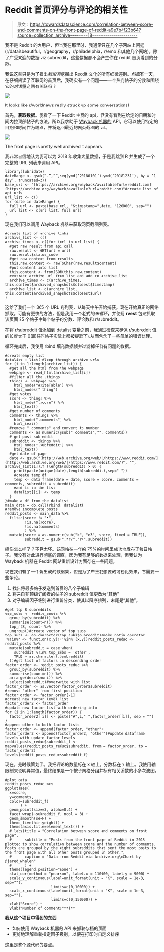# Reddit 首页评分与评论的相关性

> 原文：<https://towardsdatascience.com/correlation-between-score-and-comments-on-the-front-page-of-reddit-a9e7b4f23b64?source=collection_archive---------18----------------------->

我不是 Reddit 的大用户，但当我在那里时，我通常只在几个子网站上闲逛(r/dataisbeautiful，r/geography，r/philadelphia，r/emo 和其他几个网站)。除了广受欢迎的数据 viz subreddit，这些数据都不会产生你在 reddit 首页看到的分数。

我说这些只是为了指出*我没有*挖掘出 Reddit 文化的所有细微差别。*然而*有一天，在仔细阅读了互联网的首页后，我确实有一个问题——一个热门帖子的分数和围绕它的对话量之间有关联吗？

![](img/109d210cb04aba7cee25bf93dabcff56.png)

It looks like r/worldnews really struck up some conversations!

首先，**获取数据**。我看了一下 Reddit 主页的 api，但没有看到在给定的日期和时间内拉顶部帖子的方法。所以我求助于 [Wayback 机器的](https://web.archive.org/) API，它可以使用特定的日期和时间作为端点，并将返回最近的网页截图的 url。

![](img/8156a2014d461cb7124c5739cdec3a7d.png)

The front page is pretty well archived it appears.

我非常自信地认为我可以为 2018 年收集大量数据，于是我跳到 R 并生成了一个完整的 URL 列表来调用 API。

```
library(lubridate)
dateRange <- gsub(“-”,””,seq(ymd(‘20180101’),ymd(‘20181231’), by = ‘1 day’, truncated=2))
base_url <- "[https://archive.org/wayback/available?url=reddit.com](https://archive.org/wayback/available?url=reddit.com)"#create list of api urls
url_list <- c()
for (date in dateRange) {
  full_url <- paste(base_url, "&timestamp=",date, "120000", sep="")
  url_list <- c(url_list, full_url)
}
```

现在我们可以调用 Wayback 机器来获取网页截图列表。

```
#create list of archive links
archive_list <- c()
archive_times <- c()for (url in url_list) {
  #get raw result from api call
  raw.result <- GET(url = url)
  raw.result$status_code
  #get raw content from results
  this.raw.content <- rawToChar(raw.result$content)
  #put content into list
  this.content <- fromJSON(this.raw.content)
  #extract archive url from list and add to archive_list
  archive_times <- c(archive_times, this.content$archived_snapshots$closest$timestamp)
  archive_list <- c(archive_list, this.content$archived_snapshots$closest$url)
}
```

这给了我们一个 365 个 URL 的列表，从每天中午开始捕获。现在开始真正的网络抓取。可能有更快的方法，但是我用一个老式的*来循环*，并使用 **rvest** 包来抓取该页面 25 个帖子中每个帖子的分数、评论数和 r/subreddit。

在将 r/subreddit 值添加到 datalist 变量之前，我通过检查来确保 r/subreddit 值的长度大于 0(即任何帖子实际上都被提取了),从而包含了一些简单的错误处理。

循环完成后，我使用 rbind 填充数据帧并过滤掉任何有问题的数据。

```
#create empty list
datalist = list()#loop through archive urls
for (i in 1:length(archive_list)) {
  #get all the html from the webpage
  webpage <- read_html(archive_list[i])
  #filter all the .things
  things <- webpage %>%
    html_node("#siteTable") %>%
    html_nodes(".thing")
  #get votes
  score <- things %>%
    html_node(".score") %>%
    html_text()
  #get number of comments
  comments <- things %>%
    html_node(".comments") %>%
    html_text()
  #remove " comments" and convert to number
  comments <- as.numeric(gsub(" comments","", comments))
  # get post subreddit
  subreddit <- things %>%
    html_node(".subreddit") %>%
    html_text()
  #get date of page
  date <- gsub("[http://web.archive.org/web/|/https://www.reddit.com/](http://web.archive.org/web/|/https://www.reddit.com/)", "", archive_list[i])if (length(subreddit) > 0) {
    print(paste(unique(date),length(subreddit),sep=" "))
    #create temp df
    temp <- data.frame(date = date, score = score, comments = comments, subreddit = subreddit)
    #add it to the list
    datalist[[i]] <- temp
  }
}#make a df from the datalist
main_data = do.call(rbind, datalist)
#remove incomplete posts
reddit_posts <- main_data %>% 
  filter(score != "•",
         !is.na(score),
         !is.na(comments)
         ) %>% 
  mutate(score = as.numeric(sub("k", "e3", score, fixed = TRUE)),
         subreddit = gsub(".*r/","r/",subreddit))
```

擦伤怎么样了？不算太坏。该网站在一年的 75%的时间里成功地发布了每日帖子。我没有对此进行彻底的调查，因为我有足够的数据来处理，但我认为 Wayback 机器在 Reddit 网站重新设计方面存在一些问题。

现在我们有了一个新生成的数据集，但是为了产生我想要的可视化效果，它需要一些争论。

1.  找出将最多帖子发送到首页的八个子编辑
2.  将来自非顶级订阅者的帖子的 subreddit 值更改为“其他”
3.  对子编辑因子级别进行重新分类，使其以降序排列，末尾是“其他”。

```
#get top 8 subreddits
top_subs <- reddit_posts %>% 
  group_by(subreddit) %>% 
  summarise(count=n()) %>% 
  top_n(8, count) %>% 
  ungroup()#create vector of top_subs
top_subs <- as.character(top_subs$subreddit)#make notin operator
'%!in%' <- function(x,y)!('%in%'(x,y))reddit_posts_reduc <- reddit_posts %>% 
  mutate(subreddit = case_when(
    subreddit %!in% top_subs ~ 'other',
    TRUE ~ as.character(.$subreddit)
  ))#get list of factors in descending order
factor_order <- reddit_posts_reduc %>% 
  group_by(subreddit) %>% 
  summarise(count=n()) %>% 
  arrange(desc(count)) %>% 
  select(subreddit)#overwrite with list
factor_order <- as.vector(factor_order$subreddit) 
#remove "other" from first position
factor_order <- factor_order[-1]
#create new factor level list
factor_order2 <- factor_order
#update new factor list with ordering info
for (i in 1:length(factor_order)) {
  factor_order2[[i]] <- paste("#",i," ",factor_order[[i]], sep = "")
}
#append other to both factor lists
factor_order <- append(factor_order, "other")
factor_order2 <- append(factor_order2, "other")#update dataframe levels with update factor levels
reddit_posts_reduc$subreddit_f <- mapvalues(reddit_posts_reduc$subreddit, from = factor_order, to = factor_order2)
levels(reddit_posts_reduc$subreddit_f)
```

现在，是时候策划了。我把评论的数量标在 x 轴上，分数标在 y 轴上。我使用轴限制来说明异常值，最终结果是一个按子网格分组并标有相关系数的小多次波图。

```
#plot data
reddit_posts_reduc %>% 
ggplot(aes(
  x=score,
  y=comments,
  color=subreddit_f)
       ) +
  geom_point(size=3, alpha=0.4) +
  facet_wrap(~subreddit_f, ncol = 3) +
  geom_smooth(se=F) +
  theme_fivethirtyeight() +
  theme(axis.title=element_text()) +
  # labs(title = "Correlation between score and comments on front page",
  #      subtitle = "Posts from the front page of Reddit in 2018 plotted to show correlation between score and the number of comments. Posts are grouped by the eight subreddits that sent the most posts to the front page with all other posts grouped in other.",
  #      caption = "Data from Reddit via Archive.org\nChart by @jared_whalen"
  #      ) +
  theme(legend.position="none") +
  stat_cor(method = "pearson", label.x = 110000, label.y = 9000) +
  scale_y_continuous(label=unit_format(unit = "K", scale = 1e-3, sep=""),
                     limits=c(0,10000)) +
  scale_x_continuous(label=unit_format(unit = "K", scale = 1e-3, sep=""),
                     limits=c(0,150000)) +
  xlab("Score") +
  ylab("Number of comments"**)**
```

**我从这个项目中得到的东西**

*   如何使用 Wayback 机器的 API 来抓取存档的页面
*   更好地理解重新指定因子级别，以便在打印时自定义排序

这里是整个源代码的要点。